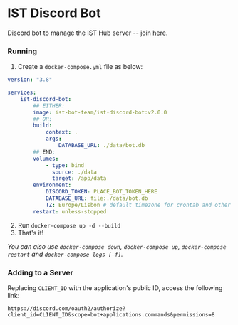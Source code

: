 # IST Discord Bot

Discord bot to manage the IST Hub server -- join [here](https://discord.leic.pt).

### Running

1. Create a `docker-compose.yml` file as below:

```yaml
version: "3.8"

services:
    ist-discord-bot:
		## EITHER:
        image: ist-bot-team/ist-discord-bot:v2.0.0
		## OR:
		build:
			context: .
			args:
				DATABASE_URL: ./data/bot.db
		## END;
        volumes:
            - type: bind
              source: ./data
              target: /app/data
        environment:
            DISCORD_TOKEN: PLACE_BOT_TOKEN_HERE
			DATABASE_URL: file:./data/bot.db
            TZ: Europe/Lisbon # default timezone for crontab and other date related stuff
        restart: unless-stopped
```

2. Run `docker-compose up -d --build`
3. That's it!

_You can also use `docker-compose down`, `docker-compose up`, `docker-compose restart` and `docker-compose logs [-f]`._

### Adding to a Server

Replacing `CLIENT_ID` with the application's public ID, access the following link:

```
https://discord.com/oauth2/authorize?client_id=CLIENT_ID&scope=bot+applications.commands&permissions=8
```

